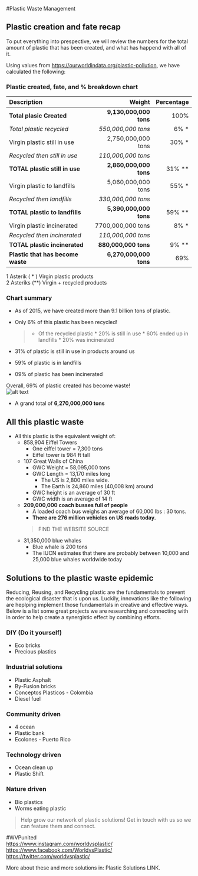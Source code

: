 #Plastic Waste Management

## Plastic creation and fate recap

To put everything into prespective, we will review the numbers for the total amount of plastic that has been created, and what has happend with all of it. 

Using values from https://ourworldindata.org/plastic-pollution, we have calculated the following: 

### Plastic created, fate, and % breakdown chart

|  Description  | Weight | Percentage|
| :---- |--------------: | ---------:|
|**Total plasic Created**| **9,130,000,000 tons**|100%|
|*Total plastic recycled*|*550,000,000 tons*|6% *|
|Virgin plastic still in use|2,750,000,000 tons|30% *| 
|*Recycled then still in use*|*110,000,000 tons*| 
|**TOTAL plastic still in use**|**2,860,000,000 tons**| 31% **|
|Virgin plastic to landfills|5,060,000,000 tons| 55% *|
|*Recycled then landfills*|*330,000,000 tons*|
|**TOTAL plastic to landfills**|**5,390,000,000 tons**|59% **|
|Virgin plastic incinerated|7700,000,000 tons| 8% * |
|*Recycled then incinerated*|*110,000,000 tons*|
|**TOTAL plastic incinerated**|**880,000,000 tons**|9% **|
|**Plastic that has become waste**|**6,270,000,000 tons**|69%|
1 Asterik  ( * ) Virgin plastic products  
2 Asteriks (**) Virgin + recycled products

### Chart summary 

* As of 2015, we have created more than 9.1 billion tons of plastic.  
* Only 6% of this plastic has been recycled!  

    > * Of the recycled plastic
        * 20% is still in use
        * 60% ended up in landfills 
        * 20% was incinerated

* 31% of plastic is still in use in products around us
* 59% of plastic is in landfills 
* 09% of plastic has been incinerated 

Overall, 69% of plastic created has become waste!  
![alt text](https://ourworldindata.org/wp-content/uploads/2018/08/plastic-fate-768x698.png "Global plastic production and its fate 1950-2015")

* A grand total of **6,270,000,000 tons** 
    
## All this plastic waste 

- All this plastic is the equivalent weight of:
	- 858,904 Eiffel Towers
		- One eiffel tower = 7,300 tons
        - Eiffel tower is 984 ft tall 
	- 107 Great Walls of China
		- GWC Weight = 58,095,000 tons
		- GWC Length = 13,170 miles long 
			- The US is 2,800 miles wide.
			- The Earth is 24,860 miles (40,008 km) around
        - GWC height is an average of 30 ft 
        - GWC width is an average of 14 ft 
	- **209,000,000 coach busses full of people** 
        - A loaded coach bus weighs an average of 60,000 lbs : 30 tons. 
        - **There are 276 million vehicles on US roads today.** 
        > FIND THE WEBSITE SOURCE 
    - 31,350,000 blue whales 
		- Blue whale is 200 tons 
        - The IUCN estimates that there are probably between 10,000 and 25,000 blue whales worldwide today

## Solutions to the plastic waste epidemic

Reducing, Reusing, and Recycling plastic are the fundamentals to prevent the ecological disaster that is upon us. 
Luckily, innovations like the following are heplping implement those fundamentals in creative and effective ways. 
Below is a list some great projects we are researching and connecting with in order to help create a synergistic effect by combining efforts. 

### DIY (Do it yourself)
* Eco bricks
* Precious plastics 
### Industrial solutions
* Plastic Asphalt  
* By-Fusion  bricks
* Conceptos Plasticos - Colombia 
* Diesel fuel
### Community driven
* 4 ocean   
* Plastic bank 
* Ecolones - Puerto Rico
### Technology driven
* Ocean clean up 
* Plastic Shift 
### Nature driven 
* Bio plastics 
* Worms eating plastic 

> Help grow our network of plastic solutions!
Get in touch with us so we can feature them and connect.

 #WVPunited   
 https://www.instagram.com/worldvsplastic/  
 https://www.facebook.com/WorldvsPlastic/  
 https://twitter.com/worldvsplastic/  

More about these and more solutions in: Plastic Solutions LINK. 






